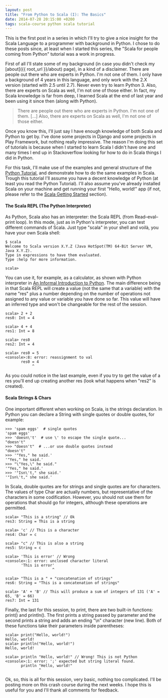 ```yaml
---
layout: post
title: "From Python to Scala (I): The Basics"
date: 2014-07-28 20:15:00 +0200
tags: scala-course python scala tutorial
---
```


This is the first post in a series in which I'll try to give a nice insight for
the Scala Language to a programmer with background in Python. I chose to do
these posts since, at least when I started this series, the "Scala for people
coming from Python" tutorial was a work in progress.

First of all I'll state some of my background (in case you didn't check my
[about]({{ root_url }}/about) page), in a kind of a disclaimer. There
are people out there who are experts in Python. I'm not one of them. I only have
a background of 4 years in this language, and only work with the 2.X version
(started with 2.5 until 2.7). Never even try to learn Python 3. Also, there are
experts on Scala as well, I'm not one of those either. In fact, my Scala
knowledge is far from deep, I learned Scala at the end of last year and been
using it since then (along with Python).

> There are people out there who are experts in Python. I'm not one of them. [...]
> Also, there are experts on Scala as well, I'm not one of those either.

Once you know this, I'll just say I have enough knowledge of both Scala and
Python to get by. I've done some projects in Django and some projects in Play
Framework, but nothing really impressive. The reason I'm doing this set of
tutorials is because when I started to learn Scala I didn't have one and many
times I end up in Stackoverflow looking for how to do in Scala things I did in
Python.

<!-- more -->

For this task, I'll make use of the examples and general structure of the
[Python Tutorial](https://docs.python.org/2/tutorial/index.html), and
demonstrate how to do the same examples in Scala. Trough this tutorial I'll
assume you have a decent knowledge of Python (at least you read the Python
Tutorial). I'll also assume you've already installed Scala on your machine and
get running your first "Hello, world!" app (if not, please refer to the [Scala Getting Started](http://www.scala-lang.org/documentation/getting-started.html)
section).

#### The Scala REPL (The Python Interpreter)

As Python, Scala also has an interpreter: the Scala REPL (from Read–eval–print
loop). In this mode, just as in Python's interpreter, you can test different
commands of Scala. Just type "scala" in your shell and voilà, you have your own
Scala shell:

    $ scala
    Welcome to Scala version X.Y.Z (Java HotSpot(TM) 64-Bit Server VM, Java X.Y.Z).
    Type in expressions to have them evaluated.
    Type :help for more information.

    scala>

You can use it, for example, as a calculator, as shown with Python interpreter
in [An Informal Introduction to Python](https://docs.python.org/2/tutorial/introduction.html). The main
difference being in that Scala REPL will create a value (not the same that a
variable) with the name "res" plus a number depending on the number of
operations not assigned to any value or variable you have done so far. This
value will have an inferred type and won't be changeable for the rest of the
session.

    scala> 2 + 2
    res0: Int = 4

    scala> 4 + 4
    res1: Int = 8

    scala> res0
    res2: Int = 4

    scala> res0 = 5
    <console>:8: error: reassignment to val
           res0 = 4
                ^

As you could notice in the last example, even if you try to get the value of a
res you'll end up creating another res (look what happens when "res2" is
created).

#### Scala Strings & Chars

One important different when working on Scala, is the strings declaration. In
Python you can declare a String with single quotes or double quotes, for
example:

    >>> 'spam eggs'  # single quotes
    'spam eggs'
    >>> 'doesn\'t'  # use \' to escape the single quote...
    "doesn't"
    >>> "doesn't"  # ...or use double quotes instead
    "doesn't"
    >>> '"Yes," he said.'
    '"Yes," he said.'
    >>> "\"Yes,\" he said."
    '"Yes," he said.'
    >>> '"Isn\'t," she said.'
    '"Isn\'t," she said.'

In Scala, double quotes are for strings and single quotes are for characters.
The values of type Char are actually numbers, but representative of the
characters in some codification. However, you should not use them for operations
that should go for integers, although these operations are permitted.

    scala> "This is a string" // Ok
    res3: String = This is a string

    scala> 'c' // This is a character
    res4: Char = c

    scala> "c" // This is also a string
    res5: String = c

    scala> 'This is error' // Wrong
    <console>:1: error: unclosed character literal
           'This is error'
                         ^

    scala> "This is a " + "concatenation of strings"
    res6: String = "This is a concatenation of strings"

    scala> 'A' + 'B' // This will produce a sum of integers of 131 ('A' = 65, 'B' = 66)
    res7: Int = 131

Finally, the last for this session, to print, there are two built-in functions:
print() and println(). The first prints a string passed by parameter and the
second prints a string and adds an ending "\n" character (new line). Both of
these functions take their parameters inside parentheses:

    scala> print("Hello, world!")
    Hello, world!
    scala> println("Hello, world!")
    Hello, world!

    scala> println "Hello, world!" // Wrong! This is not Python
    <console>:1: error: ';' expected but string literal found.
           println "Hello, world!"
                   ^

Ok, so, this is all for this session, very basic, nothing too complicated. I'll
be posting more on this crash course during the next weeks. I hope this is
useful for you and I'll thank all comments for feedback.
